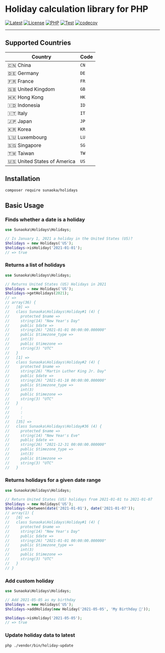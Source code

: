 # Holiday calculation library for PHP

[![Latest](https://poser.pugx.org/sunaoka/holidays/v)](https://packagist.org/packages/sunaoka/holidays)
[![License](https://poser.pugx.org/sunaoka/holidays/license)](https://packagist.org/packages/sunaoka/holidays)
[![PHP](https://img.shields.io/packagist/php-v/sunaoka/holidays)](composer.json)
[![Test](https://github.com/sunaoka/holidays/actions/workflows/test.yml/badge.svg)](https://github.com/sunaoka/holidays/actions/workflows/test.yml)
[![codecov](https://codecov.io/gh/sunaoka/holidays/branch/develop/graph/badge.svg)](https://codecov.io/gh/sunaoka/holidays)

---

## Supported Countries

| Country                       | Code |
|-------------------------------|------|
| :cn: China                    | `CN` |
| :de: Germany                  | `DE` |
| :fr: France                   | `FR` |
| :gb: United Kingdom           | `GB` |
| :hong_kong: Hong Kong         | `HK` |
| :indonesia: Indonesia         | `ID` |
| :it: Italy                    | `IT` |
| :jp: Japan                    | `JP` |
| :kr: Korea                    | `KR` |
| :luxembourg: Luxembourg       | `LU` |
| :singapore: Singapore         | `SG` |
| :taiwan: Taiwan               | `TW` |
| :us: United States of America | `US` |

## Installation

```bash
composer require sunaoka/holidays
```

## Basic Usage

### Finds whether a date is a holiday

```php
use Sunaoka\Holidays\Holidays;

// Is January 1, 2021 a holiday in the United States (US)?
$holidays = new Holidays('US');
$holidays->isHoliday('2021-01-01');
// => true
```

### Returns a list of holidays

```php
use Sunaoka\Holidays\Holidays;

// Returns United States (US) Holidays in 2021
$holidays = new Holidays('US');
$holidays->getHolidays(2021);
// =>
// array(36) {
//   [0] =>
//   class Sunaoka\Holidays\Holiday#1 (4) {
//     protected $name =>
//     string(14) "New Year's Day"
//     public $date =>
//     string(26) "2021-01-01 00:00:00.000000"
//     public $timezone_type =>
//     int(3)
//     public $timezone =>
//     string(3) "UTC"
//   }
//   [1] =>
//   class Sunaoka\Holidays\Holiday#2 (4) {
//     protected $name =>
//     string(26) "Martin Luther King Jr. Day"
//     public $date =>
//     string(26) "2021-01-18 00:00:00.000000"
//     public $timezone_type =>
//     int(3)
//     public $timezone =>
//     string(3) "UTC"
//   }
//     :
//     :
//     :
//   [35] =>
//   class Sunaoka\Holidays\Holiday#36 (4) {
//     protected $name =>
//     string(14) "New Year's Eve"
//     public $date =>
//     string(26) "2021-12-31 00:00:00.000000"
//     public $timezone_type =>
//     int(3)
//     public $timezone =>
//     string(3) "UTC"
//   }
```

### Returns holidays for a given date range

```php
use Sunaoka\Holidays\Holidays;

// Return United States (US) holidays from 2021-01-01 to 2021-01-07
$holidays = new Holidays('US');
$holidays->between(date('2021-01-01'), date('2021-01-07'));
// array(1) {
//   [0] =>
//   class Sunaoka\Holidays\Holiday#1 (4) {
//     protected $name =>
//     string(14) "New Year's Day"
//     public $date =>
//     string(26) "2021-01-01 00:00:00.000000"
//     public $timezone_type =>
//     int(3)
//     public $timezone =>
//     string(3) "UTC"
//   }
// }
```

### Add custom holiday

```php
use Sunaoka\Holidays\Holidays;

// Add 2021-05-05 as my birthday
$holidays = new Holidays('US');
$holidays->addHoliday(new Holiday('2021-05-05', 'My Birthday 🎉'));

$holidays->isHoliday('2021-05-05');
// => true
```

### Update holiday data to latest

```bash
php ./vendor/bin/holiday-update
```
